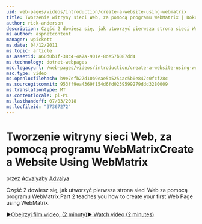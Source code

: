 ```yaml
---
uid: web-pages/videos/introduction/create-a-website-using-webmatrix
title: Tworzenie witryny sieci Web, za pomocą programu WebMatrix | Dokumentacja firmy Microsoft
author: rick-anderson
description: Część 2 dowiesz się, jak utworzyć pierwsza strona sieci Web za pomocą programu WebMatrix.
ms.author: aspnetcontent
manager: wpickett
ms.date: 04/12/2011
ms.topic: article
ms.assetid: a60d0b1f-38c4-4a7a-901e-8de57b087dd4
ms.technology: dotnet-webpages
msc.legacyurl: /web-pages/videos/introduction/create-a-website-using-webmatrix
msc.type: video
ms.openlocfilehash: b9e7efb27d10b9eae5b5254ac5b0e847c0fcf28c
ms.sourcegitcommit: 953ff9ea4369f154d6fd0239599279ddd3280009
ms.translationtype: MT
ms.contentlocale: pl-PL
ms.lasthandoff: 07/03/2018
ms.locfileid: "37367272"
---
```

<a name="create-a-website-using-webmatrix"></a><span data-ttu-id="42ebc-103">Tworzenie witryny sieci Web, za pomocą programu WebMatrix</span><span class="sxs-lookup"><span data-stu-id="42ebc-103">Create a Website Using WebMatrix</span></span>
====================
<span data-ttu-id="42ebc-104">przez [Advaiya](https://twitter.com/Advaiyasolns)</span><span class="sxs-lookup"><span data-stu-id="42ebc-104">by [Advaiya](https://twitter.com/Advaiyasolns)</span></span>

<span data-ttu-id="42ebc-105">Część 2 dowiesz się, jak utworzyć pierwsza strona sieci Web za pomocą programu WebMatrix.</span><span class="sxs-lookup"><span data-stu-id="42ebc-105">Part 2 teaches you how to create your first Web Page using WebMatrix.</span></span>

[<span data-ttu-id="42ebc-106">&#9654;Obejrzyj film wideo, (2 minuty)</span><span class="sxs-lookup"><span data-stu-id="42ebc-106">&#9654; Watch video (2 minutes)</span></span>](https://channel9.msdn.com/Blogs/ASP-NET-Site-Videos/create-a-website-using-webmatrix)
